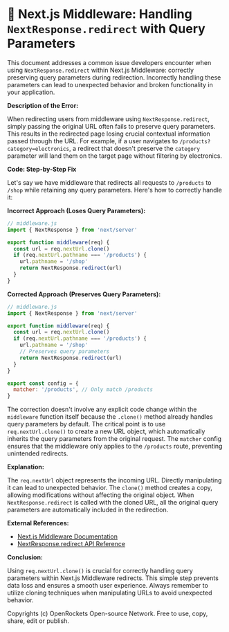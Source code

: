 # 🐞 Next.js Middleware: Handling `NextResponse.redirect` with Query Parameters


This document addresses a common issue developers encounter when using `NextResponse.redirect` within Next.js Middleware:  correctly preserving query parameters during redirection.  Incorrectly handling these parameters can lead to unexpected behavior and broken functionality in your application.

**Description of the Error:**

When redirecting users from middleware using `NextResponse.redirect`, simply passing the original URL often fails to preserve query parameters.  This results in the redirected page losing crucial contextual information passed through the URL.  For example, if a user navigates to `/products?category=electronics`, a redirect that doesn't preserve the `category` parameter will land them on the target page without filtering by electronics.

**Code: Step-by-Step Fix**

Let's say we have middleware that redirects all requests to `/products` to `/shop` while retaining any query parameters.  Here's how to correctly handle it:

**Incorrect Approach (Loses Query Parameters):**

```javascript
// middleware.js
import { NextResponse } from 'next/server'

export function middleware(req) {
  const url = req.nextUrl.clone()
  if (req.nextUrl.pathname === '/products') {
    url.pathname = '/shop'
    return NextResponse.redirect(url)
  }
}
```

**Corrected Approach (Preserves Query Parameters):**

```javascript
// middleware.js
import { NextResponse } from 'next/server'

export function middleware(req) {
  const url = req.nextUrl.clone()
  if (req.nextUrl.pathname === '/products') {
    url.pathname = '/shop'
    // Preserves query parameters
    return NextResponse.redirect(url)
  }
}

export const config = {
  matcher: '/products', // Only match /products
}

```

The correction doesn't involve any explicit code change within the `middleware` function itself  because the `.clone()` method already handles query parameters by default. The critical point is to use `req.nextUrl.clone()` to create a new URL object, which automatically inherits the query parameters from the original request.  The `matcher` config ensures that the middleware only applies to the `/products` route, preventing unintended redirects.


**Explanation:**

The `req.nextUrl` object represents the incoming URL.  Directly manipulating it can lead to unexpected behavior.  The `clone()` method creates a copy, allowing modifications without affecting the original object. When `NextResponse.redirect` is called with the cloned URL, all the original query parameters are automatically included in the redirection.


**External References:**

* [Next.js Middleware Documentation](https://nextjs.org/docs/app/building-your-application/routing/middleware)
* [NextResponse.redirect API Reference](https://nextjs.org/docs/api-reference/next/server#nextresponse-redirect)


**Conclusion:**

Using `req.nextUrl.clone()` is crucial for correctly handling query parameters within Next.js Middleware redirects.  This simple step prevents data loss and ensures a smooth user experience.  Always remember to utilize cloning techniques when manipulating URLs to avoid unexpected behavior.


Copyrights (c) OpenRockets Open-source Network. Free to use, copy, share, edit or publish.

